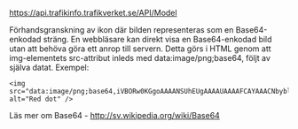 https://api.trafikinfo.trafikverket.se/API/Model

Förhandsgranskning av ikon där bilden representeras som en Base64-enkodad sträng.
En webbläsare kan direkt visa en Base64-enkodad bild utan att behöva göra ett anrop till servern. Detta görs i HTML genom att img-elementets src-attribut inleds med data:image/png;base64, följt av själva datat. Exempel:
```xaml
<img src="data:image/png;base64,iVBORw0KGgoAAAANSUhEUgAAAAUAAAAFCAYAAACNbyblAAAAHElEQVQI12P4//8/w38GIAXDIBKE0DHxgljNBAAO9TXL0Y4OHwAAAABJRU5ErkJggg==" alt="Red dot" />
```
Läs mer om Base64 - http://sv.wikipedia.org/wiki/Base64

